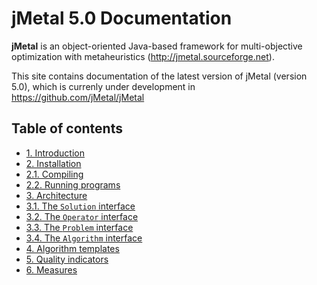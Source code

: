 # jMetal 5.0 Documentation

**jMetal** is an object-oriented Java-based framework for multi-objective optimization with metaheuristics
(http://jmetal.sourceforge.net).

This site contains documentation of the latest version of jMetal (version 5.0), which is currenly under development in https://github.com/jMetal/jMetal 

## Table of contents
- [1. Introduction](introduction.md)
- [2. Installation](installation.md)
- [ 2.1. Compiling](compiling.md)
- [ 2.2. Running programs](running.md)
- [3. Architecture](architecture.md)
- [ 3.1. The `Solution` interface]()
- [ 3.2. The `Operator` interface]()
- [ 3.3. The `Problem` interface]()
- [ 3.4. The `Algorithm` interface]()
- [4. Algorithm templates]()
- [5. Quality indicators]()
- [6. Measures]()
